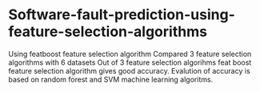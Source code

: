 # Software-fault-prediction-using-feature-selection-algorithms
Using featboost feature selection algorithm
Compared 3 feature selection algorithms with 6 datasets
Out of 3 feature selection algorihms feat boost feature selection algorithm gives good accuracy.
Evalution of accuracy is based on random forest and SVM machine learning algoritms.

